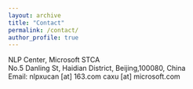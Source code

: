 ```yaml
---
layout: archive
title: "Contact"
permalink: /contact/
author_profile: true
---
```

NLP Center, Microsoft STCA<br>
No.5 Danling St, Haidian District, Beijing,100080, China<br>
Email: nlpxucan [at] 163.com
       caxu [at] microsoft.com
